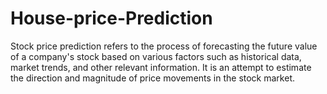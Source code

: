 # House-price-Prediction
Stock price prediction refers to the process of forecasting the future value of a company's stock based on various factors such as historical data, market trends, and other relevant information. It is an attempt to estimate the direction and magnitude of price movements in the stock market.
